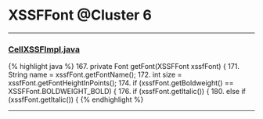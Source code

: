 # XSSFFont @Cluster 6

***

### [CellXSSFImpl.java](https://searchcode.com/codesearch/view/72854552/)
{% highlight java %}
167. private Font getFont(XSSFFont xssfFont) {
171.         String name = xssfFont.getFontName();
172.         int size = xssfFont.getFontHeightInPoints();
174.         if (xssfFont.getBoldweight() == XSSFFont.BOLDWEIGHT_BOLD) {
176.             if (xssfFont.getItalic()) {
180.         else if (xssfFont.getItalic()) {
{% endhighlight %}

***

